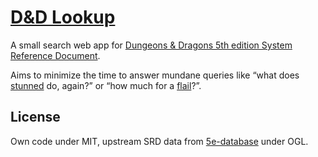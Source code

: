 # [D&D Lookup](https://dnd.rarst.net/)

A small search web app for [Dungeons & Dragons 5th edition System Reference Document](https://dnd.wizards.com/articles/features/systems-reference-document-srd).

Aims to minimize the time to answer mundane queries like “what does [stunned](https://dnd.rarst.net/#stunned) do, again?” or “how much for a [flail](https://dnd.rarst.net/#flail)?”.

## License

Own code under MIT, upstream SRD data from [5e-database](https://github.com/bagelbits/5e-database) under OGL.